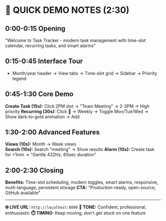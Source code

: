 # 🎯 QUICK DEMO NOTES (2:30)

## **0:00-0:15** Opening
"Welcome to Task Tracker - modern task management with time-slot calendar, recurring tasks, and smart alarms"

## **0:15-0:45** Interface Tour  
- Month/year header → View tabs → Time-slot grid → Sidebar → Priority legend

## **0:45-1:30** Core Demo
**Create Task (15s):** Click 2PM slot → "Team Meeting" → 2-3PM → High priority
**Recurring (30s):** Click 🔄 → Weekly → Toggle Mon/Tue/Wed → Show dark-to-gold animation → Add

## **1:30-2:00** Advanced Features
**Views (10s):** Month → Week views  
**Search (10s):** Search "meeting" → Show results
**Alarm (10s):** Create task for +1min → "Gentle 432Hz, 60sec duration"

## **2:00-2:30** Closing
**Benefits:** Time-slot scheduling, modern toggles, smart alarms, responsive, multi-language, persistent storage
**CTA:** "Production-ready, open-source, GitHub available"

---

**🌐 LIVE URL:** `http://localhost:8090`
**🎤 TONE:** Confident, professional, enthusiastic
**⏱️ TIMING:** Keep moving, don't get stuck on one feature